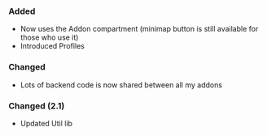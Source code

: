 <p><h3>Added</h3></p>
<ul>
<li>Now uses the Addon compartment (minimap button is still available for those who use it)</li>
<li>Introduced Profiles</li>
</ul>
<p><h3>Changed</h3></p>
<ul>
<li>Lots of backend code is now shared between all my addons</li>
</ul>
<p><h3>Changed (2.1)</h3></p>
<ul>
<li>Updated Util lib</li>
</ul>